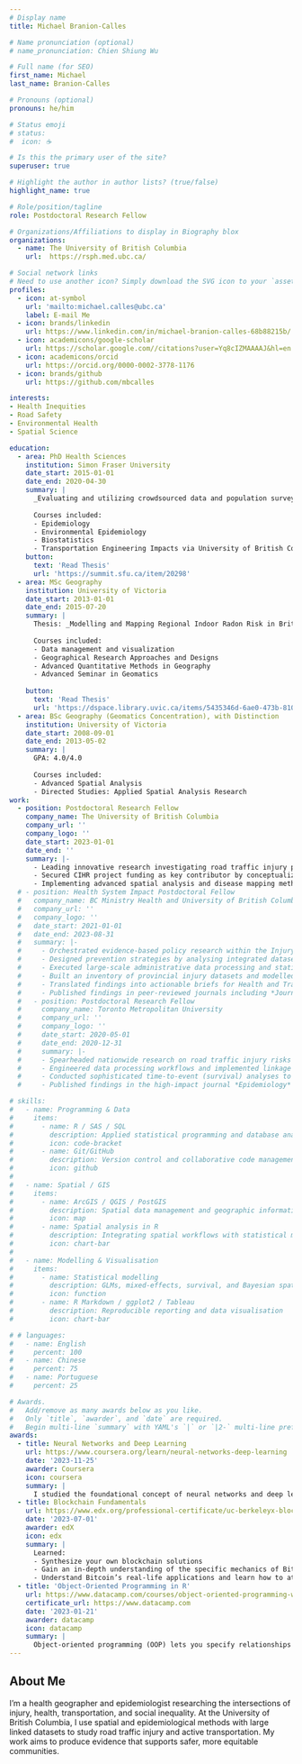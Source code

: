 ```yaml
---
# Display name
title: Michael Branion-Calles

# Name pronunciation (optional)
# name_pronunciation: Chien Shiung Wu

# Full name (for SEO)
first_name: Michael
last_name: Branion-Calles

# Pronouns (optional)
pronouns: he/him

# Status emoji
# status:
#  icon: ☕️

# Is this the primary user of the site?
superuser: true

# Highlight the author in author lists? (true/false)
highlight_name: true

# Role/position/tagline
role: Postdoctoral Research Fellow

# Organizations/Affiliations to display in Biography blox
organizations:
  - name: The University of British Columbia
    url:  https://rsph.med.ubc.ca/

# Social network links
# Need to use another icon? Simply download the SVG icon to your `assets/media/icons/` folder.
profiles:
  - icon: at-symbol
    url: 'mailto:michael.calles@ubc.ca'
    label: E-mail Me
  - icon: brands/linkedin
    url: https://www.linkedin.com/in/michael-branion-calles-68b88215b/
  - icon: academicons/google-scholar
    url: https://scholar.google.com//citations?user=Yq8cIZMAAAAJ&hl=en
  - icon: academicons/orcid
    url: https://orcid.org/0000-0002-3778-1176
  - icon: brands/github
    url: https://github.com/mbcalles

interests:
- Health Inequities
- Road Safety
- Environmental Health
- Spatial Science

education:
  - area: PhD Health Sciences
    institution: Simon Fraser University
    date_start: 2015-01-01
    date_end: 2020-04-30
    summary: |
      _Evaluating and utilizing crowdsourced data and population surveys in bicycling safety research_. Supervised by [Meghan Winters, PhD](http://www.sfu.ca/fhs/people/profiles/meghan-winters.html)
      
      Courses included:
      - Epidemiology
      - Environmental Epidemiology
      - Biostatistics
      - Transportation Engineering Impacts via University of British Columbia
    button:
      text: 'Read Thesis'
      url: 'https://summit.sfu.ca/item/20298'
  - area: MSc Geography
    institution: University of Victoria
    date_start: 2013-01-01
    date_end: 2015-07-20
    summary: |
      Thesis: _Modelling and Mapping Regional Indoor Radon Risk in British Columbia, Canada_. Co-Supervised by [Trisalyn Nelson, PhD](https://www.geog.ucsb.edu/people/faculty/trisalyn-nelson) &  Co-Supervised by [Sarah Henderson, PhD](https://spph.ubc.ca/faculty/professors/sarah-henderson/)
      
      Courses included:
      - Data management and visualization
      - Geographical Research Approaches and Designs
      - Advanced Quantitative Methods in Geography
      - Advanced Seminar in Geomatics
    
    button:
      text: 'Read Thesis'
      url: 'https://dspace.library.uvic.ca/items/5435346d-6ae0-473b-8108-e8dbda5b6a36'
  - area: BSc Geography (Geomatics Concentration), with Distinction
    institution: University of Victoria
    date_start: 2008-09-01
    date_end: 2013-05-02
    summary: |
      GPA: 4.0/4.0
      
      Courses included:
      - Advanced Spatial Analysis 
      - Directed Studies: Applied Spatial Analysis Research
work:
  - position: Postdoctoral Research Fellow
    company_name: The University of British Columbia
    company_url: ''
    company_logo: ''
    date_start: 2023-01-01
    date_end: ''
    summary: |-
      - Leading innovative research investigating road traffic injury patterns and severity among disadvantaged populations across British Columbia through social environment and equity lens
      - Secured CIHR project funding as key contributor by conceptualizing research framework and developing methodological design
      - Implementing advanced spatial analysis and disease mapping methodologies to identify risk patterns and their associations with neighborhood socioeconomic indicators
  # - position: Health System Impact Postdoctoral Fellow
  #   company_name: BC Ministry Health and University of British Columbia
  #   company_url: ''
  #   company_logo: ''
  #   date_start: 2021-01-01
  #   date_end: 2023-08-31
  #   summary: |-
  #     - Orchestrated evidence-based policy research within the Injury & Clinical Prevention Team (Population and Public Health Division), focusing on active transportation safety
  #     - Designed prevention strategies by analysing integrated datasets (police records, insurance claims, hospital admissions)
  #     - Executed large-scale administrative data processing and statistical analysis in R
  #     - Built an inventory of provincial injury datasets and modelled intervention impacts to support the Injury Prevention & Health Settings branch
  #     - Translated findings into actionable briefs for Health and Transportation ministries
  #     - Published findings in peer-reviewed journals including *Journal of Transport & Health* and *Transportation Research Interdisciplinary Perspectives*
  #   - position: Postdoctoral Research Fellow
  #     company_name: Toronto Metropolitan University
  #     company_url: ''
  #     company_logo: ''
  #     date_start: 2020-05-01
  #     date_end: 2020-12-31
  #     summary: |-
  #     - Spearheaded nationwide research on road traffic injury risks using Statistics Canada’s population‑based linked dataset (CanCHEC), encompassing over five million records
  #     - Engineered data processing workflows and implemented linkage protocols within secure computing environments using R
  #     - Conducted sophisticated time‑to‑event (survival) analyses to evaluate population‑level transportation injury risks
  #     - Published findings in the high‑impact journal *Epidemiology*

# skills:
#   - name: Programming & Data
#     items:
#       - name: R / SAS / SQL
#         description: Applied statistical programming and database analysis for public health research
#         icon: code-bracket
#       - name: Git/GitHub
#         description: Version control and collaborative code management
#         icon: github
# 
#   - name: Spatial / GIS
#     items:
#       - name: ArcGIS / QGIS / PostGIS
#         description: Spatial data management and geographic information systems
#         icon: map
#       - name: Spatial analysis in R
#         description: Integrating spatial workflows with statistical methods
#         icon: chart-bar
# 
#   - name: Modelling & Visualisation
#     items:
#       - name: Statistical modelling
#         description: GLMs, mixed-effects, survival, and Bayesian spatial analysis
#         icon: function
#       - name: R Markdown / ggplot2 / Tableau
#         description: Reproducible reporting and data visualisation
#         icon: chart-bar

# # languages:
#   - name: English
#     percent: 100
#   - name: Chinese
#     percent: 75
#   - name: Portuguese
#     percent: 25

# Awards.
#   Add/remove as many awards below as you like.
#   Only `title`, `awarder`, and `date` are required.
#   Begin multi-line `summary` with YAML's `|` or `|2-` multi-line prefix and indent 2 spaces below.
awards:
  - title: Neural Networks and Deep Learning
    url: https://www.coursera.org/learn/neural-networks-deep-learning
    date: '2023-11-25'
    awarder: Coursera
    icon: coursera
    summary: |
      I studied the foundational concept of neural networks and deep learning. By the end, I was familiar with the significant technological trends driving the rise of deep learning; build, train, and apply fully connected deep neural networks; implement efficient (vectorized) neural networks; identify key parameters in a neural network’s architecture; and apply deep learning to your own applications.
  - title: Blockchain Fundamentals
    url: https://www.edx.org/professional-certificate/uc-berkeleyx-blockchain-fundamentals
    date: '2023-07-01'
    awarder: edX
    icon: edx
    summary: |
      Learned:
      - Synthesize your own blockchain solutions
      - Gain an in-depth understanding of the specific mechanics of Bitcoin
      - Understand Bitcoin’s real-life applications and learn how to attack and destroy Bitcoin, Ethereum, smart contracts and Dapps, and alternatives to Bitcoin’s Proof-of-Work consensus algorithm
  - title: 'Object-Oriented Programming in R'
    url: https://www.datacamp.com/courses/object-oriented-programming-with-s3-and-r6-in-r
    certificate_url: https://www.datacamp.com
    date: '2023-01-21'
    awarder: datacamp
    icon: datacamp
    summary: |
      Object-oriented programming (OOP) lets you specify relationships between functions and the objects that they can act on, helping you manage complexity in your code. This is an intermediate level course, providing an introduction to OOP, using the S3 and R6 systems. S3 is a great day-to-day R programming tool that simplifies some of the functions that you write. R6 is especially useful for industry-specific analyses, working with web APIs, and building GUIs.
---
```


## About Me

I’m a health geographer and epidemiologist researching the intersections of injury, health, transportation, and social inequality.
At the University of British Columbia, I use spatial and epidemiological methods with large linked datasets to study road traffic injury and active transportation.
My work aims to produce evidence that supports safer, more equitable communities.